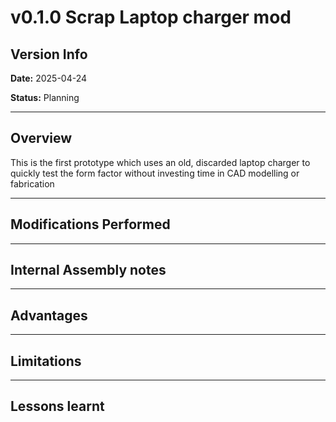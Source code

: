 # v0.1.0 Scrap Laptop charger mod

## Version Info
**Date:** 2025-04-24

**Status:** Planning

---

## Overview
This is the first prototype which uses an old, discarded laptop charger to quickly test the form factor without investing time in CAD modelling or fabrication

---

## Modifications Performed

---

## Internal Assembly notes

---

## Advantages

---

## Limitations

---

## Lessons learnt
